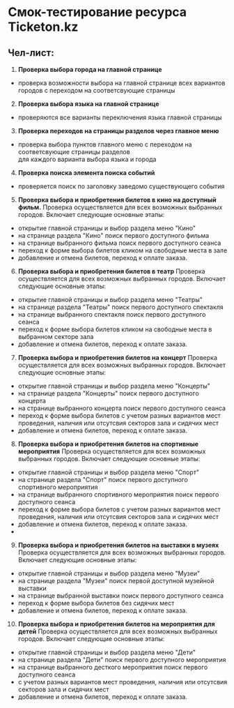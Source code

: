 # Смок-тестирование ресурса Ticketon.kz

## Чел-лист: 

1. **Проверка выбора города на главной странице**
- проверка возможности выбора на главной странице всех вариантов городов с переходом 
на соответсвующие страницы  

2. **Проверка выбора языка на главной странице**
 - проверяются все варианты переключения языка главной страницы

3. **Проверка переходов на страницы разделов через главное меню**
 - проверка выбора пунктов главного меню с  переходом на соответсвующие страницы разделов  
для каждого варианта выбора языка и города

4. **Проверка поиска элемента поиска событий**
- проверяется поиск по заголовку заведомо существующего события 

5. **Проверка выбора и приобретения билетов в кино на доступный фильм.**
 Проверка осуществляется для всех возможных выбранных городов. Включает следующие основные этапы:
- открытие главной страницы и выбор раздела меню "Кино"
- на странице раздела "Кино" поиск первого доступного фильма
- на странице выбранного фильма поиск первого доступного сеанса
- переход к форме выбора билетов кликом на свободные места в зале
- добавление и отмена билетов, переход к оплате заказа.

6. **Проверка выбора и приобретения билетов в театр**
   Проверка осуществляется для всех возможных выбранных городов. Включает следующие основные этапы:
- открытие главной страницы и выбор раздела меню "Театры"
- на странице раздела "Театры" поиск первого доступного спектакля
- на странице выбранного спектакля поиск первого доступного сеанса
- переход к форме выбора билетов кликом на свободные места в выбранном секторе зала
- добавление и отмена билетов, переход к оплате заказа.

7. **Проверка выбора и приобретения билетов на концерт**
   Проверка осуществляется для всех возможных выбранных городов. Включает следующие основные этапы:
- открытие главной страницы и выбор раздела меню "Концерты"
- на странице раздела "Концерты" поиск первого доступного концерта
- на странице выбранного концерта поиск первого доступного сеанса
- переход к форме выбора билетов с учетом разных вариантов мест проведения, наличия или отсутсвия секторов зала и сидячих мест
- добавление и отмена билетов, переход к оплате заказа.

8. **Проверка выбора и приобретения билетов на спортивные мероприятия**
   Проверка осуществляется для всех возможных выбранных городов. Включает следующие основные этапы:
- открытие главной страницы и выбор раздела меню "Спорт"
- на странице раздела "Спорт" поиск первого доступного спортивного мероприятия
- на странице выбранного спортивного мероприятия поиск первого доступного сеанса
- переход к форме выбора билетов с учетом разных вариантов мест проведения, наличия или отсутсвия секторов зала и сидячих мест
- добавление и отмена билетов, переход к оплате заказа.
- 
9. **Проверка выбора и приобретения билетов на выставки в музеях**
   Проверка осуществляется для всех возможных выбранных городов. Включает следующие основные этапы:
- открытие главной страницы и выбор раздела меню "Музеи"
- на странице раздела "Музеи" поиск первой доступной музейной выставки
- на странице выбранной выставки поиск первого доступного сеанса
- переход к форме выбора билетов без сидячих мест
- добавление и отмена билетов, переход к оплате заказа.   

10. **Проверка выбора и приобретения билетов на мероприятия для детей**
   Проверка осуществляется для всех возможных выбранных городов. Включает следующие основные этапы:
- открытие главной страницы и выбор раздела меню "Дети"
- на странице раздела "Дети" поиск первого доступного мероприятия
- на странице выбранного десткого мероприятия поиск первого доступного сеанса
- с учетом разных вариантов мест проведения, наличия или отсутсвия секторов зала и сидячих мест
- добавление и отмена билетов, переход к оплате заказа.